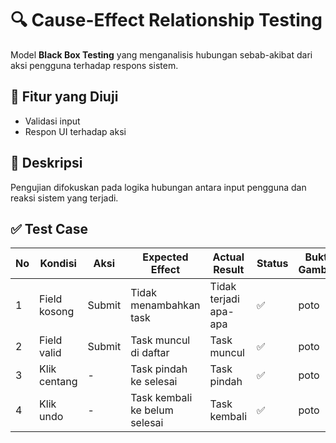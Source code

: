 # 🔍 Cause-Effect Relationship Testing

Model **Black Box Testing** yang menganalisis hubungan sebab-akibat dari aksi pengguna terhadap respons sistem.

## 🎯 Fitur yang Diuji
- Validasi input
- Respon UI terhadap aksi

## 🧾 Deskripsi
Pengujian difokuskan pada logika hubungan antara input pengguna dan reaksi sistem yang terjadi.

## ✅ Test Case

| No | Kondisi | Aksi | Expected Effect | Actual Result | Status | Bukti Gambar |
|----|---------|------|------------------|----------------|--------|---------------|
| 1 | Field kosong | Submit | Tidak menambahkan task | Tidak terjadi apa-apa | ✅ | poto |
| 2 | Field valid | Submit | Task muncul di daftar | Task muncul | ✅ | poto |
| 3 | Klik centang | - | Task pindah ke selesai | Task pindah | ✅ | poto |
| 4 | Klik undo | - | Task kembali ke belum selesai | Task kembali | ✅ | poto |
